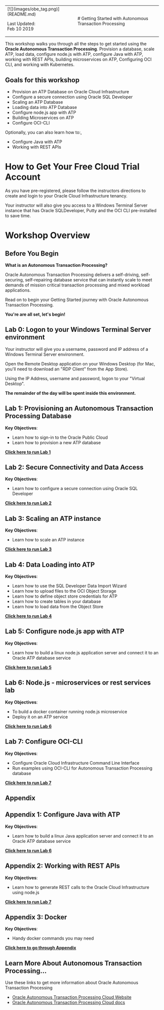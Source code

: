 <table class="tbl-heading"><tr><td class="td-logo">[![](images/obe_tag.png)](README.md)

Last Updated:<br>Feb 10 2019
</td>
<td class="td-banner">
# Getting Started with Autonomous Transaction Processing                                    
</td></tr><table>


This workshop walks you through all the steps to get started using the **Oracle Autonomous Transaction Processing**. Provision a database, scale ATP, load data, configure node.js with ATP, configure Java with ATP, working with REST APIs, building microservices on ATP, Configuring OCI CLI, and working with Kubernetes.

## Goals for this workshop

- Provision an ATP Database on Oracle Cloud Infrastructure
- Configure a secure connection using Oracle SQL Developer
- Scaling an ATP Database
- Loading data into ATP Database
- Configure node.js app with ATP
- Building Microservices on ATP
- Configure OCI-CLI

Optionally, you can also learn how to:, 
- Configure Java with ATP
- Working with REST APIs


# How to Get Your Free Cloud Trial Account

As you have pre-registered, please follow the instructors directions to create and login to your Oracle Cloud Infrastructure tenancy.

Your instructor will also give you access to a Windows Terminal Server instance that has Oracle SQLDeveloper, Putty and the OCI CLI pre-installed to save time.

# Workshop Overview

## Before You Begin
**What is an Autonomous Transaction Processing?**

Oracle Autonomous Transaction Processing delivers a self-driving, self-securing, self-repairing database service that can instantly scale to meet demands of mission critical transaction processing and mixed workload applications.  

Read on to begin your Getting Started journey with Oracle Autonomous Transaction Processing.

**You're are all set, let's begin!**

## Lab 0: Logon to your Windows Terminal Server environment

Your instructor will give you a username, password and IP address of a Windows Terminal Server environment.

Open the Remote Desktop application on your Windows Desktop (for Mac, you'll need to download an "RDP Client" from the App Store).

Using the IP Address, username and password, logon to your "Virtual Desktop".

**The remainder of the day will be spent inside this environment.**

## Lab 1: Provisioning an Autonomous Transaction Processing Database

**Key Objectives**:

- Learn how to sign-in to the Oracle Public Cloud
- Learn how to provision a new ATP database

**[Click here to run Lab 1](LabGuide100ProvisionAnATPDatabase.md)**


## Lab 2: Secure Connectivity and Data Access

**Key Objectives**:

- Learn how to configure a secure connection using Oracle SQL Developer

**[Click here to run Lab 2](LabGuide200SecureConnectivityAndDataAccess.md)**


## Lab 3: Scaling an ATP instance

**Key Objectives**:

- Learn how to scale an ATP instance

**[Click here to run Lab 3](LabGuide300ScaleAnATP.md)**


## Lab 4: Data Loading into ATP

**Key Objectives**:

- Learn how to use the SQL Developer Data Import Wizard
- Learn how to upload files to the OCI Object Storage
- Learn how to define object store credentials for ATP
- Learn how to create tables in your database
- Learn how to load data from the Object Store

**[Click here to run Lab 4](LabGuide400DataLoadingIntoATP.md)**

## Lab 5: Configure node.js app with ATP

**Key Objectives**:

- Learn how to build a linux node.js application server and connect it to an Oracle ATP database service

**[Click here to run Lab 5](LabGuide500Configurenode.jsAppWithATP.md)**

## Lab 6: Node.js - microservices or rest services lab

**Key Objectives**:

- To build a docker container running node.js microservice
- Deploy it on an ATP service

**[Click here to run Lab 6](LabGuide800BuildingMicroservicesOnATP.md)**


## Lab 7: Configure OCI-CLI

**Key Objectives**:

- Configure Oracle Cloud Infrastructure Command Line Interface
- Run examples using OCI-CLI for Autonomous Transaction Processing database

**[Click here to run Lab 7](LabGuide900ConfigureOCI-CLI.md)**


## Appendix

## Appendix 1: Configure Java with ATP

**Key Objectives**:

- Learn how to build a linux Java application server and connect it to an Oracle ATP database service

**[Click here to run Lab 6](LabGuide600ConfigureJavaAppWithATP.md)**

## Appendix 2: Working with REST APIs

**Key Objectives**:

- Learn how to generate REST calls to the Oracle Cloud Infrastructure using node.js

**[Click here to run Lab 7](LabGuide700WorkingWithRESTAPIs.md)**

## Appendix 3: Docker

**Key Objectives**:

- Handy docker commands you may need

**[Click here to go through Appendix](Appendix.md)**

## Learn More About Autonomous Transaction Processing...

Use these links to get more information about Oracle Autonomous Transaction Processing

- [Oracle Autonomous Transaction Processing Cloud Website](https://www.oracle.com/database/autonomous-transaction-processing.html)
- [Oracle Autonomous Transaction Processing Cloud docs](https://docs.oracle.com/en/cloud/paas/atp-cloud/index.html)

